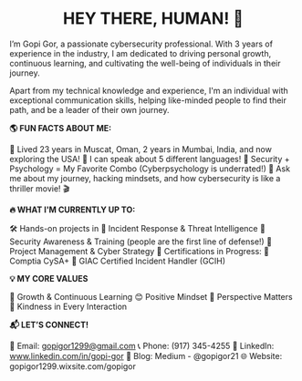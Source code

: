 

<div align="center">
<h1> HEY THERE, HUMAN! 👋 </h1>
</div>

I’m Gopi Gor, a passionate cybersecurity professional. With 3 years of experience in the industry, I am dedicated to driving personal growth, continuous learning, and cultivating the well-being of individuals in their journey.

Apart from my technical knowledge and experience, I'm an individual with exceptional communication skills, helping like-minded people to find their path, and be a leader of their own journey.

**🌎 FUN FACTS ABOUT ME:**

🔹 Lived 23 years in Muscat, Oman, 2 years in Mumbai, India, and now exploring the USA!
🔹 I can speak about 5 different languages!
🔹 Security + Psychology = My Favorite Combo (Cyberpsychology is underrated!)
🔹 Ask me about my journey, hacking mindsets, and how cybersecurity is like a thriller movie! 🎬


**🔥 WHAT I'M CURRENTLY UP TO:**

🛠 Hands-on projects in
🔹 Incident Response & Threat Intelligence
🔹 Security Awareness & Training (people are the first line of defense!)
🔹 Project Management & Cyber Strategy
🎯 Certifications in Progress: 
🔹 Comptia CySA+ 
🔹 GIAC Certified Incident Handler (GCIH)


**💡 MY CORE VALUES**

🌱 Growth & Continuous Learning
😊 Positive Mindset
🔎 Perspective Matters
💙 Kindness in Every Interaction


**📬 LET’S CONNECT!**

📧 Email: gopigor1299@gmail.com
📞 Phone: (917) 345-4255
💼 LinkedIn: www.linkedin.com/in/gopi-gor
📝 Blog: Medium - @gopigor21
🌐 Website: gopigor1299.wixsite.com/gopigor

